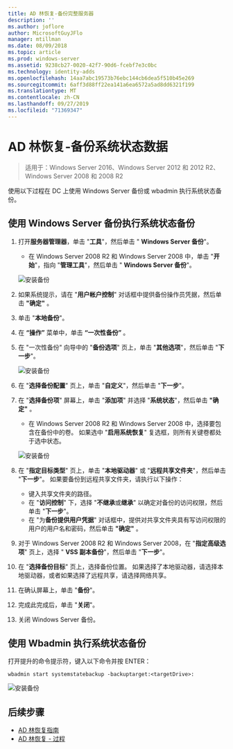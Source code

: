 ```yaml
---
title: AD 林恢复-备份完整服务器
description: ''
ms.author: joflore
author: MicrosoftGuyJFlo
manager: mtillman
ms.date: 08/09/2018
ms.topic: article
ms.prod: windows-server
ms.assetid: 9238cb27-0020-42f7-90d6-fcebf7e3c0bc
ms.technology: identity-adds
ms.openlocfilehash: 14aa7abc19573b76ebc144cb6dea5f510b45e269
ms.sourcegitcommit: 6aff3d88ff22ea141a6ea6572a5ad8dd6321f199
ms.translationtype: MT
ms.contentlocale: zh-CN
ms.lasthandoff: 09/27/2019
ms.locfileid: "71369347"
---
```

# <a name="ad-forest-recovery---backing-up-the-system-state-data"></a>AD 林恢复-备份系统状态数据  

>适用于：Windows Server 2016、Windows Server 2012 和 2012 R2、Windows Server 2008 和 2008 R2

使用以下过程在 DC 上使用 Windows Server 备份或 wbadmin 执行系统状态备份。  

## <a name="to-perform-a-system-state-backup-using-windows-server-backup"></a>使用 Windows Server 备份执行系统状态备份

1. 打开**服务器管理器**，单击 "**工具**"，然后单击 " **Windows Server 备份**"。
   - 在 Windows Server 2008 R2 和 Windows Server 2008 中，单击 "**开始**"，指向 "**管理工具**"，然后单击 " **Windows Server 备份**"。 

   ![安装备份](media/AD-Forest-Recovery-Backing-up-a-Full-Server/fullbackup1.png)

2. 如果系统提示，请在 "**用户帐户控制**" 对话框中提供备份操作员凭据，然后单击 **"确定"** 。
3. 单击 "**本地备份**"。
4. 在 **“操作”** 菜单中，单击 **“一次性备份”** 。
5. 在 "一次性备份" 向导中的 "**备份选项**" 页上，单击 "**其他选项**"，然后单击 "**下一步**"。

   ![安装备份](media/AD-Forest-Recovery-Backing-up-a-Full-Server/fullbackup3.png)

6. 在 "**选择备份配置**" 页上，单击 "**自定义**"，然后单击 "**下一步**"。
7. 在 "**选择备份项**" 屏幕上，单击 "**添加项**" 并选择 "**系统状态**"，然后单击 **"确定"** 。
   - 在 Windows Server 2008 R2 和 Windows Server 2008 中，选择要包含在备份中的卷。 如果选中 "**启用系统恢复**" 复选框，则所有关键卷都处于选中状态。 

   ![安装备份](media/AD-Forest-Recovery-Backing-up-System-State/systemstatebackup.png)  

8. 在 "**指定目标类型**" 页上，单击 "**本地驱动器**" 或 "**远程共享文件夹**"，然后单击 "**下一步**"。  如果要备份到远程共享文件夹，请执行以下操作：  
   - 键入共享文件夹的路径。
   - 在 "**访问控制**" 下，选择 "**不继承**或**继承**" 以确定对备份的访问权限，然后单击 "**下一步**"。  
   - 在 "为**备份提供用户凭据**" 对话框中，提供对共享文件夹具有写访问权限的用户的用户名和密码，然后单击 **"确定"** 。

9. 对于 Windows Server 2008 R2 和 Windows Server 2008，在 "**指定高级选项**" 页上，选择 " **VSS 副本备份**"，然后单击 "**下一步**"。
10. 在 "**选择备份目标**" 页上，选择备份位置。  如果选择了本地驱动器，请选择本地驱动器，或者如果选择了远程共享，请选择网络共享。
11. 在确认屏幕上，单击 "**备份**"。
12. 完成此完成后，单击 "**关闭**"。
13. 关闭 Windows Server 备份。

## <a name="to-perform-a-system-state-backup-using-wbadminexe"></a>使用 Wbadmin 执行系统状态备份

打开提升的命令提示符，键入以下命令并按 ENTER：  
  
   ```
   wbadmin start systemstatebackup -backuptarget:<targetDrive>:
   ```

   ![安装备份](media/AD-Forest-Recovery-Backing-up-System-State/systemstatebackup2.png)  

## <a name="next-steps"></a>后续步骤

- [AD 林恢复指南](AD-Forest-Recovery-Guide.md)
- [AD 林恢复 - 过程](AD-Forest-Recovery-Procedures.md)
